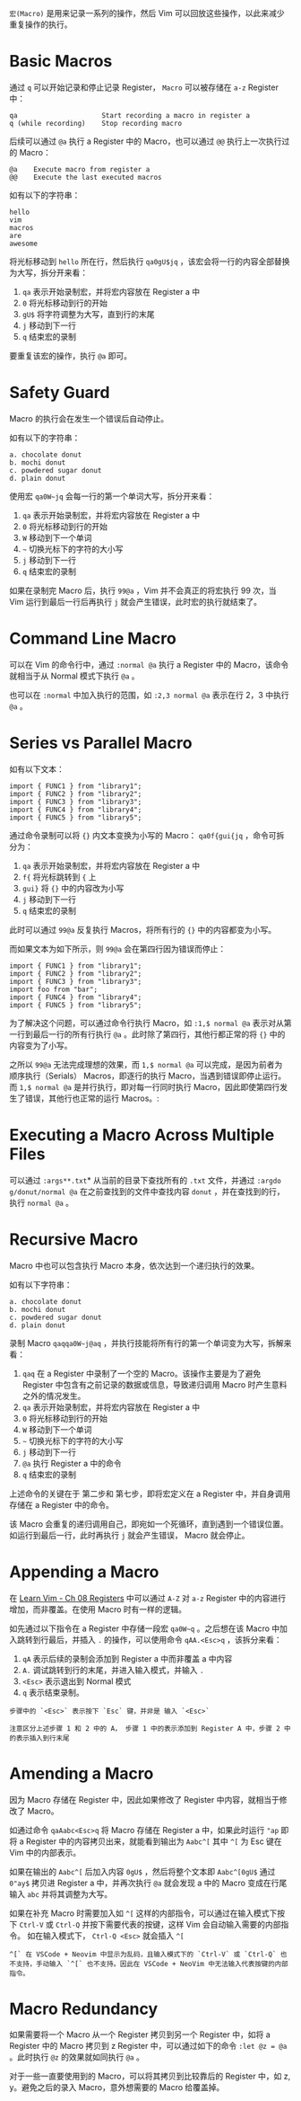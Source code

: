 `宏(Macro)` 是用来记录一系列的操作，然后 Vim 可以回放这些操作，以此来减少重复操作的执行。

# Basic Macros

通过 `q` 可以开始记录和停止记录 Register， `Macro` 可以被存储在 `a-z` Register 中：

```
qa                     Start recording a macro in register a
q (while recording)    Stop recording macro
```

后续可以通过 `@a` 执行 a Register 中的 Macro，也可以通过 `@@` 执行上一次执行过的 Macro：

```
@a    Execute macro from register a
@@    Execute the last executed macros
```

如有以下的字符串：

```
hello
vim
macros
are
awesome
```

将光标移动到 `hello` 所在行，然后执行 `qa0gU$jq` ，该宏会将一行的内容全部替换为大写，拆分开来看：

1.  `qa` 表示开始录制宏，并将宏内容放在 Register a 中
2.  `0` 将光标移动到行的开始
3.  `gU$` 将字符调整为大写，直到行的末尾
4.  `j` 移动到下一行
5.  `q` 结束宏的录制

要重复该宏的操作，执行 `@a` 即可。

# Safety Guard

Macro 的执行会在发生一个错误后自动停止。

如有以下的字符串：

```
a. chocolate donut
b. mochi donut
c. powdered sugar donut
d. plain donut
```

使用宏 `qa0W~jq` 会每一行的第一个单词大写，拆分开来看：

1.  `qa` 表示开始录制宏，并将宏内容放在 Register a 中
2.  `0` 将光标移动到行的开始
3.  `W` 移动到下一个单词
4.  `~` 切换光标下的字符的大小写
5.  `j` 移动到下一行
6.  `q` 结束宏的录制

如果在录制完 Macro 后，执行 `99@a` ，Vim 并不会真正的将宏执行 99 次，当 Vim 运行到最后一行后再执行 `j` 就会产生错误，此时宏的执行就结束了。

# Command Line Macro

可以在 Vim 的命令行中，通过 `:normal @a` 执行 a Register 中的 Macro，该命令就相当于从 Normal 模式下执行 `@a` 。

也可以在 `:normal` 中加入执行的范围，如 `:2,3 normal @a` 表示在行 2，3 中执行 `@a` 。

# Series vs Parallel Macro

如有以下文本：

```
import { FUNC1 } from "library1";
import { FUNC2 } from "library2";
import { FUNC3 } from "library3";
import { FUNC4 } from "library4";
import { FUNC5 } from "library5";
```

通过命令录制可以将 `{}` 内文本变换为小写的 Macro： `qa0f{gui{jq` ，命令可拆分为：

1.  `qa` 表示开始录制宏，并将宏内容放在 Register a 中
2.  `f{` 将光标跳转到 `{` 上
3.  `gui}` 将 `{}` 中的内容改为小写
4.  `j` 移动到下一行
5.  `q` 结束宏的录制

此时可以通过 `99@a` 反复执行 Macros，将所有行的 `{}` 中的内容都变为小写。

而如果文本为如下所示，则 `99@a` 会在第四行因为错误而停止：

```
import { FUNC1 } from "library1";
import { FUNC2 } from "library2";
import { FUNC3 } from "library3";
import foo from "bar";
import { FUNC4 } from "library4";
import { FUNC5 } from "library5";
```

为了解决这个问题，可以通过命令行执行 Macro，如 `:1,$ normal @a` 表示对从第一行到最后一行的所有行执行 `@a` 。此时除了第四行，其他行都正常的将 `{}` 中的内容变为了小写。

之所以 `99@a` 无法完成理想的效果，而 `1,$ normal @a` 可以完成，是因为前者为 顺序执行（Serials） Macros，即逐行的执行 Macro，当遇到错误即停止运行。而 `1,$ normal @a` 是并行执行，即对每一行同时执行 Macro，因此即使第四行发生了错误，其他行也正常的运行 Macros。:

# Executing a Macro Across Multiple Files

可以通过 `:args**.txt`* 从当前的目录下查找所有的 `.txt` 文件，并通过 `:argdo g/donut/normal @a` 在之前查找到的文件中查找内容 `donut` ，并在查找到的行，执行 `normal @a` 。

# Recursive Macro

Macro 中也可以包含执行 Macro 本身，依次达到一个递归执行的效果。

如有以下字符串：

```
a. chocolate donut
b. mochi donut
c. powdered sugar donut
d. plain donut
```

录制 Macro `qaqqa0W~j@aq` ，并执行技能将所有行的第一个单词变为大写，拆解来看：

1.  `qaq` 在 a Register 中录制了一个空的 Macro。该操作主要是为了避免 Register 中包含有之前记录的数据或信息，导致递归调用 Macro 时产生意料之外的情况发生。
2.  `qa` 表示开始录制宏，并将宏内容放在 Register a 中
3.  `0` 将光标移动到行的开始
4.  `W` 移动到下一个单词
5.  `~` 切换光标下的字符的大小写
6.  `j` 移动到下一行
7.  `@a` 执行 Register a 中的命令
8.  `q` 结束宏的录制

上述命令的关键在于 第二步和 第七步，即将宏定义在 a Register 中，并自身调用存储在 a Register 中的命令。

该 Macro 会重复的递归调用自己，即宛如一个死循环，直到遇到一个错误位置。如运行到最后一行，此时再执行 `j` 就会产生错误， Macro 就会停止。

# Appending a Macro

在 [Learn Vim - Ch 08 Registers](Learn%20Vim%20-%20Ch%2008%20Registers.md) 中可以通过 `A-Z` 对 `a-z` Register 中的内容进行增加，而非覆盖。在使用 Macro 时有一样的逻辑。

如先通过以下指令在 a Register 中存储一段宏 `qa0W~q` 。之后想在该 Macro 中加入跳转到行最后，并插入 `.` 的操作，可以使用命令 `qAA.<Esc>q` ，该拆分来看：

1.  `qA` 表示后续的录制会添加到 Register a 中而非覆盖 a 中内容
2.  `A.` 调试跳转到行的末尾，并进入输入模式，并输入 `.`
3.  `<Esc>` 表示退出到 Normal 模式
4.  `q` 表示结束录制。

```ad-note
步骤中的 `<Esc>` 表示按下 `Esc` 键，并非是 输入 `<Esc>`
```

```ad-note
注意区分上述步骤 1 和 2 中的 A， 步骤 1 中的表示添加到 Register A 中，步骤 2 中的表示插入到行末尾
```

# Amending a Macro

因为 Macro 存储在 Register 中，因此如果修改了 Register 中内容，就相当于修改了 Macro。

如通过命令 `qaAabc<Esc>q` 将 Macro 存储在 Register a 中，如果此时运行 `"ap` 即将 a Register 中的内容拷贝出来，就能看到输出为 `Aabc^[` 其中 `^[` 为 Esc 键在 Vim 中的内部表示。

如果在输出的 `Aabc^[` 后加入内容 `0gU$` ，然后将整个文本即 `Aabc^[0gU$` 通过 `0"ay$` 拷贝进 Register a 中，并再次执行 `@a` 就会发现 a 中的 Macro 变成在行尾输入 `abc` 并将其调整为大写。

如果在补充 Macro 时需要加入如 `^[` 这样的内部指令，可以通过在输入模式下按下 `Ctrl-V` 或 `Ctrl-Q` 并按下需要代表的按键，这样 Vim 会自动输入需要的内部指令。 如在输入模式下， `Ctrl-Q <Esc>` 就会插入 `^[`

```ad-error
^[` 在 VSCode + Neovim 中显示为乱码，且输入模式下的 `Ctrl-V` 或 `Ctrl-Q` 也不支持，手动输入 `^[` 也不支持。因此在 VSCode + NeoVim 中无法输入代表按键的内部指令。
```

# Macro Redundancy

如果需要将一个 Macro 从一个 Register 拷贝到另一个 Register 中，如将 a Register 中的 Macro 拷贝到 z Register 中，可以通过如下的命令 `:let @z = @a` 。此时执行 `@z` 的效果就如同执行 `@a` 。

对于一些一直要使用到的 Macro，可以将其拷贝到比较靠后的 Register 中，如 z, y。避免之后的录入 Macro，意外想需要的 Macro 给覆盖掉。